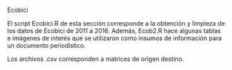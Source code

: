 Ecobici


El script Ecobici.R de esta sección corresponde a la obtención y limpieza de los datos de Ecobici de 2011 a 2016. 
Además, Ecob2.R hace algunas tablas e imágenes de interés que se utilizaron como insumos de información para un documento periodístico. 

Los archivos .csv corresponden a matrices de origen destino. 

